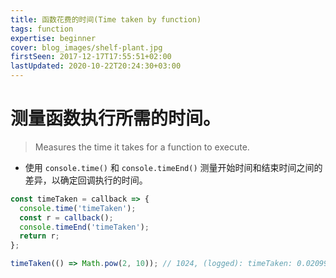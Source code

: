 ```yaml
---
title: 函数花费的时间(Time taken by function)
tags: function
expertise: beginner
cover: blog_images/shelf-plant.jpg
firstSeen: 2017-12-17T17:55:51+02:00
lastUpdated: 2020-10-22T20:24:30+03:00
---
```


# 测量函数执行所需的时间。
> Measures the time it takes for a function to execute.

- 使用 `console.time()` 和 `console.timeEnd()` 测量开始时间和结束时间之间的差异，以确定回调执行的时间。

```js
const timeTaken = callback => {
  console.time('timeTaken');
  const r = callback();
  console.timeEnd('timeTaken');
  return r;
};
```

```js
timeTaken(() => Math.pow(2, 10)); // 1024, (logged): timeTaken: 0.02099609375ms
```
